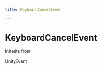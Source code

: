 ```yaml
---
title: KeyboardCancelEvent

---
```


# KeyboardCancelEvent







Inherits from: <br></br>UnityEvent





